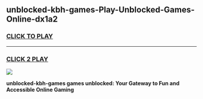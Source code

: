 
## unblocked-kbh-games-Play-Unblocked-Games-Online-dx1a2
<h3>
<a href="https://premium76.site?title=unblocked-kbh-games&ref=25A">CLICK TO PLAY</a></h3>
<hr>

<h3>
<a href="https://premium76.site?title=unblocked-kbh-games&ref=25A">CLICK 2 PLAY</a>
  
</h3>

<a href="https://premium76.site?title=unblocked-kbh-games&ref=25A"><img src="https://clearcache.store/games.png"></a>


**unblocked-kbh-games games unblocked: Your Gateway to Fun and Accessible Online Gaming**
